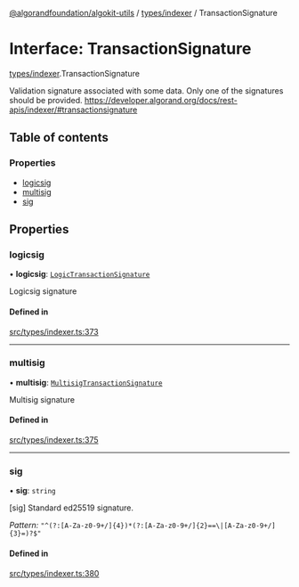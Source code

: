 [@algorandfoundation/algokit-utils](../README.md) / [types/indexer](../modules/types_indexer.md) / TransactionSignature

# Interface: TransactionSignature

[types/indexer](../modules/types_indexer.md).TransactionSignature

Validation signature associated with some data. Only one of the signatures should be provided. https://developer.algorand.org/docs/rest-apis/indexer/#transactionsignature

## Table of contents

### Properties

- [logicsig](types_indexer.TransactionSignature.md#logicsig)
- [multisig](types_indexer.TransactionSignature.md#multisig)
- [sig](types_indexer.TransactionSignature.md#sig)

## Properties

### logicsig

• **logicsig**: [`LogicTransactionSignature`](types_indexer.LogicTransactionSignature.md)

Logicsig signature

#### Defined in

[src/types/indexer.ts:373](https://github.com/algorandfoundation/algokit-utils-ts/blob/main/src/types/indexer.ts#L373)

___

### multisig

• **multisig**: [`MultisigTransactionSignature`](types_indexer.MultisigTransactionSignature.md)

Multisig signature

#### Defined in

[src/types/indexer.ts:375](https://github.com/algorandfoundation/algokit-utils-ts/blob/main/src/types/indexer.ts#L375)

___

### sig

• **sig**: `string`

[sig] Standard ed25519 signature.

*Pattern:* `"^(?:[A-Za-z0-9+/]{4})*(?:[A-Za-z0-9+/]{2}==\|[A-Za-z0-9+/]{3}=)?$"`

#### Defined in

[src/types/indexer.ts:380](https://github.com/algorandfoundation/algokit-utils-ts/blob/main/src/types/indexer.ts#L380)
